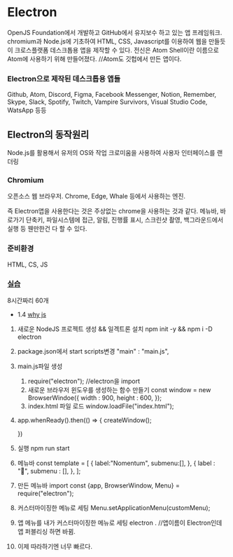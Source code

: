 # Electron
OpenJS Foundation에서 개발하고 GitHub에서 유지보수 하고 있는 앱 프레임워크.
chromium과 Node.js에 기초하여 HTML, CSS, Javascript를 이용하여 웹을 만들듯이 크로스플랫폼 데스크톱용 앱을 제작할 수 있다.
전신은 Atom Shell이란 이름으로 Atom에 사용하기 위해 만들어졌다.
//Atom도 깃헙에서 만든 앱이다.

### Electron으로 제작된 데스크톱용 앱들
Github, Atom, Discord, Figma, Facebook Messenger, Notion, Remember, Skype, Slack, Spotify, Twitch, Vampire Survivors, Visual Studio Code, WatsApp 등등

## Electron의 동작원리
Node.js를 활용해서 유저의 OS와 작업
크로미움을 사용하여 사용자 인터페이스를 랜더링

### Chromium
오픈소스 웹 브라우저.
Chrome, Edge, Whale 등에서 사용하는 엔진.


즉 Electron앱을 사용한다는 것은 주상없는 chrome을 사용하는 것과 같다.
메뉴바, 바로가기 단축키, 파일시스템에 접근, 알림, 진행률 표시, 스크린샷 촬영, 백그라운드에서 실행 등 웬만한건 다 할 수 있다.

### 준비환경
HTML, CS, JS

### [실습](https://nomadcoders.co/javascript-for-beginners?utm_source=youtube&utm_medium=cpc&utm_campaign=electron&utm_id=20220327)
8시간짜리 60개 

- 1.4 [why js](https://nomadcoders.co/javascript-for-beginners/lectures/2870)

1. 새로운 NodeJS 프로젝트 생성 && 일겍트론 설치
npm init -y && npm i -D electron

2. package.json에서 start scripts변경
"main" : "main.js",

3. main.js파일 생성
   1. require("electron");    //electron을 import
   2. 새로운 브라우저 윈도우를 생성하는 함수 만들기
        const window = new BrowserWindoe({
            width : 900,
            height : 600,
        });
    3. index.html 파일 로드
        window.loadFile("index.html");
4. app.whenReady().then(() => {
        createWindow();
    
    })
5. 실행
npm run start

6. 메뉴바
const template = [
    {
        label:"Nomentum",
        submenu:[],
    },
    {
        label : "🍕",
        submenu : [],
    },
];

7. 만든 메뉴바 import
const {app, BrowserWindow, Menu} = require("electron");

8. 커스터마이징한 메뉴로 세팅
Menu.setApplicationMenu(customMenu);


9. 앱 메뉴를 내가 커스터마이징한 메뉴로 세팅
electron .
//앱이름이 Electron인데 앱 퍼블리싱 하면 바뀜.

10. 이제 따라하기엔 너무 빠르다.